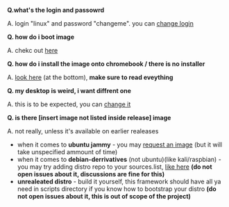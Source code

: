 **Q.what's the login and passowrd**

A. login "linux" and password "changeme". you can [change login](./postinst/change-names.md)

**Q. how do i boot image**

A. chekc out [here](./first-steps.md)

**Q. how do i install the image onto chromebook / there is no installer**

A. [look here](./chromebooks/readme.md) (at the bottom), **make sure to read eveything**


**Q. my desktop is weird, i want diffrent one**

A. this is to be expected, you can [change it](./postinst/switch-de.md)

**Q. is there [insert image not listed inside release] image**

A. not really, unless it's available on earlier realeases

- when it comes to **ubuntu jammy** - you may [request an image](https://github.com/hexdump0815/imagebuilder/issues/129) (but it will take unspecified ammount of time)
- when it comes to **debian-derrivatives** (not ubuntu)(like kali/raspbian) - you may try adding distro repo to your sources.list, [like here](https://github.com/hexdump0815/imagebuilder/issues/225#issuecomment-2162170254) **(do not open issues about it, discussions are fine for this)**
- **unrealeated distro** - build it yourself, this framework should have all ya need in scripts directory if you know how to bootstrap your distro **(do not open issues about it, this is out of scope of the project)**